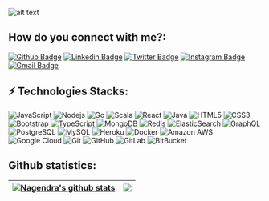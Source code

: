 ![alt text](https://github.com/nagendra87k/nagendra87k/blob/main/intro-banner.png.png?raw=true&width=1900)





## How do you connect with me?:

[![Github Badge](https://img.shields.io/badge/-Nagendra-black?style=flat-square&logo=Github&logoColor=white&link=https://github.com/nagendra87k/)](https://github.com/nagendra87k/)
[![Linkedin Badge](https://img.shields.io/badge/-Nagendra-blue?style=flat-square&logo=Linkedin&logoColor=white&link=https://www.linkedin.com/in/nagendra87k/)](https://www.linkedin.com/in/nagendra87k/)
[![Twitter Badge](https://img.shields.io/badge/-Nagendra-blue?style=flat-square&logo=Twitter&logoColor=white&link=https://twitter.com/nagendra7k)](https://twitter.com/nagendra7k)
[![Instagram Badge](https://img.shields.io/badge/-Nagendra-pink?style=flat-square&logo=Instagram&logoColor=white&link=https://www.instagram.com/nagendra87k/)](https://www.instagram.com/nagendra87k/)
[![Gmail Badge](https://img.shields.io/badge/-inbox.nagendra@gmail.com-c14438?style=flat-square&logo=Gmail&logoColor=white&link=mailto:inbox.nagendra@gmail.com@gmail.com)](mailto:inbox.nagendra@gmail.com)


## ⚡ Technologies Stacks:

![JavaScript](https://img.shields.io/badge/-JavaScript-black?style=flat-square&logo=javascript)
![Nodejs](https://img.shields.io/badge/-Nodejs-black?style=flat-square&logo=Node.js)
![Go](https://img.shields.io/badge/-Go-black?style=flat-square&logo=Go)
![Scala](https://img.shields.io/badge/-Scala-black?style=flat-square&logo=Scala)
![React](https://img.shields.io/badge/-React-black?style=flat-square&logo=react)
![Java](https://img.shields.io/badge/-java-E34A86?style=flat-square&logo=java)
![HTML5](https://img.shields.io/badge/-HTML5-E34F26?style=flat-square&logo=html5&logoColor=white)
![CSS3](https://img.shields.io/badge/-CSS3-1572B6?style=flat-square&logo=css3)
![Bootstrap](https://img.shields.io/badge/-Bootstrap-563D7C?style=flat-square&logo=bootstrap)
![TypeScript](https://img.shields.io/badge/-TypeScript-007ACC?style=flat-square&logo=typescript)
![MongoDB](https://img.shields.io/badge/-MongoDB-black?style=flat-square&logo=mongodb)
![Redis](https://img.shields.io/badge/-Redis-black?style=flat-square&logo=Redis)
![ElasticSearch](https://img.shields.io/badge/-ElasticSearch-005571?style=flat-square&logo=elasticsearch)
![GraphQL](https://img.shields.io/badge/-GraphQL-E10098?style=flat-square&logo=graphql)
![PostgreSQL](https://img.shields.io/badge/-PostgreSQL-336791?style=flat-square&logo=postgresql)
![MySQL](https://img.shields.io/badge/-MySQL-black?style=flat-square&logo=mysql)
![Heroku](https://img.shields.io/badge/-Heroku-430098?style=flat-square&logo=heroku)
![Docker](https://img.shields.io/badge/-Docker-black?style=flat-square&logo=docker)
![Amazon AWS](https://img.shields.io/badge/Amazon%20AWS-232F3E?style=flat-square&logo=amazon-aws)
![Google Cloud](https://img.shields.io/badge/Google%20Cloud-black?style=flat-square&logo=google-cloud)
![Git](https://img.shields.io/badge/-Git-black?style=flat-square&logo=git)
![GitHub](https://img.shields.io/badge/-GitHub-181717?style=flat-square&logo=github)
![GitLab](https://img.shields.io/badge/-GitLab-FCA121?style=flat-square&logo=gitlab)
![BitBucket](https://img.shields.io/badge/-BitBucket-darkblue?style=flat-square&logo=bitbucket)



## Github statistics:

| <a href="https://github.com/nagendra87k/github-readme-stats"><img align="center" src="https://github-readme-stats.vercel.app/api?username=nagendra87k&show_icons=true&include_all_commits=true&theme=buefy&hide_border=true" alt="Nagendra's github stats" /></a> | <a href="https://github.com/nagendra87k/github-readme-stats"><img align="center" src="https://github-readme-stats.vercel.app/api/top-langs/?username=nagendra87k&layout=compact&theme=buefy&hide_border=true" /></a> |
| ------------- | ------------- |

